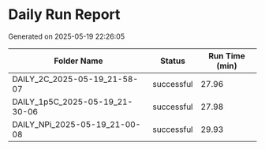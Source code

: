 # Daily Run Report
Generated on 2025-05-19 22:26:05

| Folder Name | Status     | Run Time (min) |
|-------------|------------|----------------|
| DAILY_2C_2025-05-19_21-58-07 | successful | 27.96 |
| DAILY_1p5C_2025-05-19_21-30-06 | successful | 27.98 |
| DAILY_NPi_2025-05-19_21-00-08 | successful | 29.93 |